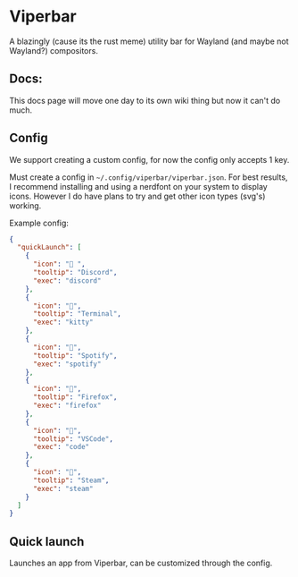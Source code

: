 # Viperbar

A blazingly (cause its the rust meme) utility bar for Wayland (and maybe not Wayland?) compositors.

## Docs:

This docs page will move one day to its own wiki thing but now it can't do much.

## Config

We support creating a custom config, for now the config only accepts 1 key.

Must create a config in `~/.config/viperbar/viperbar.json`. For best results, I recommend installing and using a nerdfont on your system to display icons. However I do have plans to try and get other icon types (svg's) working.

Example config:

```json
{
  "quickLaunch": [
    {
      "icon": " ",
      "tooltip": "Discord",
      "exec": "discord"
    },
    {
      "icon": "",
      "tooltip": "Terminal",
      "exec": "kitty"
    },
    {
      "icon": "",
      "tooltip": "Spotify",
      "exec": "spotify"
    },
    {
      "icon": "󰈹",
      "tooltip": "Firefox",
      "exec": "firefox"
    },
    {
      "icon": "󰨞",
      "tooltip": "VSCode",
      "exec": "code"
    },
    {
      "icon": "",
      "tooltip": "Steam",
      "exec": "steam"
    }
  ]
}
```

## Quick launch

Launches an app from Viperbar, can be customized through the config.
